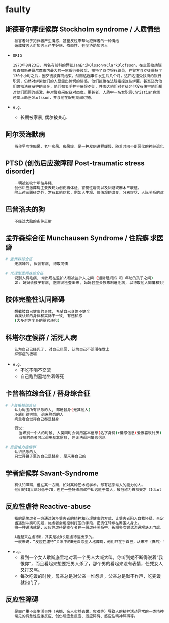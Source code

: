 # faulty

## 斯德哥尔摩症候群 Stockholm syndrome / 人质情结

```bash
    被害者对于犯罪者产生情感，甚至反过来帮助犯罪者的一种情结
    造成被害人对加害人产生好感、依赖性、甚至协助加害人
```

- `ORIG`

      1973年8月23日，两名有前科的罪犯JanErikOlsson与ClarkOlofsson，在意图抢劫瑞典首都斯德哥尔摩市内最大的一家银行失败后，挟持了四位银行职员，在警方与歹徒僵持了130个小时之后，因歹徒放弃而结束。然而这起事件发生后几个月，这四名遭受挟持的银行职员，仍然对绑架他们的人显露出怜悯的情感，他们拒绝在法院指控这些绑匪，甚至还为他们筹措法律辩护的资金，他们都表明并不痛恨歹徒，并表达他们对歹徒非但没有伤害他们却对他们照顾的感激，并对警察采取敌对态度。更甚者，人质中一名女职员Christian竟然还爱上劫匪Olofsson，并与他在服刑期间订婚。

- `e.g.`
  - 长期被家暴, 偶尔被关心

## 阿尔茨海默病

```bash
    俗称早老性痴呆、老年痴呆、痴呆症，是一种发病进程缓慢、随着时间不断恶化的神经退化性疾病，此病症占了痴呆症中六到七成的成因。
```

## PTSD (创伤后应激障碍 Post-traumatic stress disorder)

```bash
    一朝被蛇咬十年怕井绳.
    创伤后应激障碍主要表现为创伤再体验、警觉性增高以及回避或麻木三联征。
    除上述三联征之外，常有其他症状，例如人生观、价值观的改变，分离症状，人际关系的改变，甚至会出现人格的改变、抑郁、药物滥用等。
```

## 巴普洛夫的狗

```bash
    不经过大脑的条件反射
```

## 孟乔森综合征 Munchausen Syndrome / 住院癖 求医癖

```bash
# 孟乔森综合征
    无病呻吟, 假装有病, 博取同情

# 代理型孟乔森综合征
    说别人有毛病, 常出现在监护人和被监护人之间 (通常是妈妈 和 年幼的孩子之间)
    如: 妈妈说孩子有病, 医院没检查出来, 妈妈甚至会投毒制造毛病, 以博取他人同情和对孩子照顾.
```

## 肢体完整性认同障碍

```bash
    想截肢自己健康的身体, 希望自己身体不健全
    自我认知的身体和实际不一致, 有违和感
    (大多对左半身的器官违和)
```

## 科塔尔症候群 / 活死人病

```bash
    认为自己已经死了, 对自己厌恶, 认为自己不该活在世上
    抑郁症的极端
```

- `e.g.`
  - 不吃不喝不交流
  - 自己跑到墓地坐着等死

## 卡普格拉综合征 / 替身综合征

```bash
# 卡普格拉综合征
    认为周围所有熟悉的人, 都是替身(是其他人)
    矛盾纠结害怕, 逃离熟悉的人
    病重者会觉得自己都是替身

    假说: 
      当识别一个人的时候, 人类同时会调用基本信息(名字身份)+情感信息(爱恨喜欢讨厌)
      该病的患者可以调用基本信息, 但无法调用情感信息

# 费雷格力症候群
    认识熟悉的人
    只觉得镜子里的自己是替身, 是来害自己的
```

## 学者症候群 Savant-Syndrome

```bash
    有认知障碍，但在某一方面，如对某种艺术或学术，却有超乎常人的能力的人。
    他们的IQ大部分低于70，但在一些特殊测试中却远胜于常人，故俗称为白痴天才（Idiot Savant）
```

## 反应性虐待 Reactive-abuse

```bash
    指的是施虐者一方通过破坏受害者的精神和心理健康的方式，让受害者陷入自我怀疑、否定自我，最终情绪失控甚至疯狂，而施虐者摆出受害者姿态，并控制受虐者精神的一种虐待方式。
    当遇到冲突和问题，施虐者会用控制打压的手段，把责任转嫁在周围人身上。
    换一种说法就是，反应性虐待是幸存者在一段虐待关系中，长期多次尝试沟通解决无门后，被逼得忍无可忍，加上强烈的情绪，所产生“看似”虐待对方的行为。

    A看起来在虐待B，其实是被B长期虐待逼出来的。
    一般来说，“反应性虐待”关系中的B是自恋型人格障碍，他们只在乎自己，从来不（真的）在乎A的感受，经常让A得不到尊重和认可，让A的情感得不到回应，导致A到达了心灵忍受的临界点，一下子爆发出来了。
```

- `e.g.`
  - 看到一个女人歇斯底里地对着一个男人大喊大叫，你听到她不断得说着“我恨你”，而且看起来想要把男人杀了，那个男的看起来没有表情，任凭女人又打又骂。
  - 每次吃饭的时候，母亲总是对父亲一堆怨言，父亲总是默不作声，吃完饭就出门了。

## 反应性障碍

```bash
    是由严重不良生活事件（离婚、亲人突然去世、灾难等）导致人的精神活动异常的一类精神障碍。
    常见的有急性应激反应、创伤后应急反应、适应障碍、感应性精神障碍等。
```